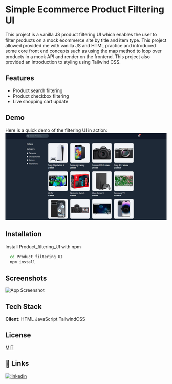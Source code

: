 
# Simple Ecommerce Product Filtering UI

This project is a vanilla JS product filtering UI which enables the user to filter products on a mock ecommerce site by title and item type. This project allowed provided me with vanilla JS and HTML practice and introduced some core front end concepts such as using the map method to loop over products in a mock API and render on the frontend. This project also provided an introduction to styling using Tailwind CSS.


## Features

- Product search filtering
- Product checkbox filtering
- Live shopping cart update


## Demo
Here is a quick demo of the filtering UI in action:
![App Demo](https://github.com/tdt13/Product_filtering_UI/blob/master/Product_filter_UI.gif?raw=true)


## Installation

Install Product_filtering_UI with npm

```bash
  cd Product_filtering_UI
  npm install
```
    
## Screenshots

![App Screenshot](https://via.placeholder.com/468x300?text=App+Screenshot+Here)


## Tech Stack

**Client:** HTML JavaScript TailwindCSS




## License

[MIT](https://choosealicense.com/licenses/mit/)


## 🔗 Links
[![linkedin](https://img.shields.io/badge/linkedin-0A66C2?style=for-the-badge&logo=linkedin&logoColor=white)](https://www.linkedin.com/in/thomas-turner-university-of-leeds-crystallisation/)


